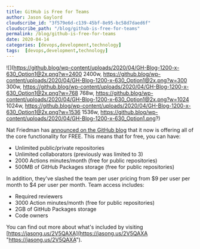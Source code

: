 ```yaml
---
title: GitHub is Free for Teams
author: Jason Gaylord
cloudscribe_id: "3f579e6d-c139-45bf-8e95-bc58d7daed6f"
cloudscribe_path: "/blog/github-is-free-for-teams"
permalink: /blog/github-is-free-for-teams
date: 2020-04-14
categories: [devops,development,technology]
tags:  [devops,development,technology]
---
```


![](https://github.blog/wp-content/uploads/2020/04/GH-Blog-1200-x-630_Option1@2x.png?w=2400 2400w, https://github.blog/wp-content/uploads/2020/04/GH-Blog-1200-x-630_Option1@2x.png?w=300 300w, https://github.blog/wp-content/uploads/2020/04/GH-Blog-1200-x-630_Option1@2x.png?w=768 768w, https://github.blog/wp-content/uploads/2020/04/GH-Blog-1200-x-630_Option1@2x.png?w=1024 1024w, https://github.blog/wp-content/uploads/2020/04/GH-Blog-1200-x-630_Option1@2x.png?w=1536 1536w, https://github.blog/wp-content/uploads/2020/04/GH-Blog-1200-x-630_Option1.png?)

Nat Friedman has [announced on the GitHub blog](https://jasong.us/3a9worS) that it now is offering all of the core functionality for FREE. This means that for free, you can have:

- Unlimited public/private repositories
- Unlimited collaborators (previously was limited to 3)
- 2000 Actions minutes/month (free for public repositories)
- 500MB of GitHub Packages storage (free for public repositories)

In addition, they've slashed the team per user pricing from $9 per user per month to $4 per user per month. Team access includes:

- Required reviewers
- 3000 Action minutes/month (free for public repositories)
- 2GB of GitHub Packages storage
- Code owners

You can find out more about what's included by visiting [https://jasong.us/2V5QAXA](https://jasong.us/2V5QAXA "https://jasong.us/2V5QAXA").
